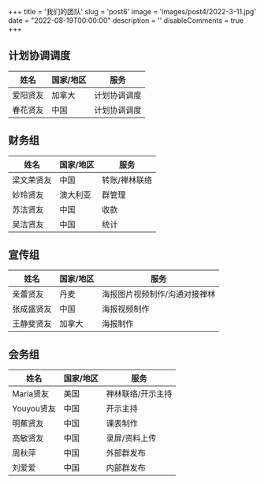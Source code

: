 +++
title = '我们的团队'
slug = 'post6'
image = 'images/post4/2022-3-11.jpg'
date = "2022-08-19T00:00:00"
description = ''
disableComments = true
+++

## 计划协调调度
| 姓名 | 国家/地区 | 服务 |
| - | - | - |
|爱阳贤友| 加拿大 | 计划协调调度 |
|春花贤友| 中国 | 计划协调调度 |


## 财务组

| 姓名 | 国家/地区 | 服务 |
| - | - | - |
| 梁文荣贤友 | 中国 | 转账/禅林联络 |
| 妙玲贤友 | 澳大利亚 | 群管理 |
| 苏洁贤友| 中国|收款 |
|吴洁贤友 | 中国|统计 |



## 宣传组

| 姓名 | 国家/地区 | 服务 |
| - | - | - |
| 亲蕾贤友 | 丹麦 | 海报图片视频制作/沟通对接禅林 |
| 张成盛贤友 | 中国 | 海报视频制作 |
| 王静斐贤友 | 加拿大 | 海报制作 |


## 会务组

| 姓名 | 国家/地区 | 服务 |
| - | - | - |
| Maria贤友 | 美国 | 禅林联络/开示主持 |
| Youyou贤友 | 中国 | 开示主持 |
| 明蕉贤友 | 中国 | 课表制作 |
| 高敏贤友 | 中国 | 录屏/资料上传 |
| 周秋萍 | 中国 | 外部群发布 |
| 刘爱爱 | 中国 | 内部群发布 |










